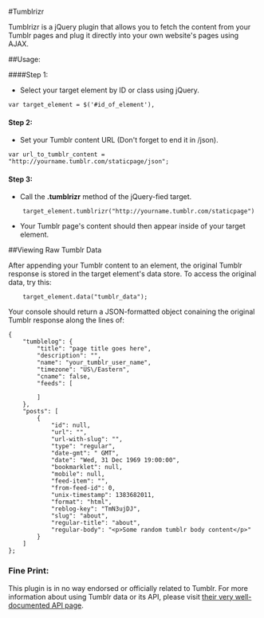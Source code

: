 #Tumblrizr

Tumblrizr is a jQuery plugin that allows you to fetch the content from your Tumblr pages and plug it directly into your own website's pages using AJAX. 

##Usage:

####Step 1:

- Select your target element by ID or class using jQuery.

```
var target_element = $('#id_of_element'),
```	

#### Step 2:

 - Set your Tumblr content URL (Don't forget to end it in /json).

```
var url_to_tumblr_content = "http://yourname.tumblr.com/staticpage/json";
```

#### Step 3:

- Call the **.tumblrizr** method of the jQuery-fied target.

```
	target_element.tumblrizr("http://yourname.tumblr.com/staticpage")
```
- Your Tumblr page's content should then appear inside of your target element.

##Viewing Raw Tumblr Data

After appending your Tumblr content to an element, the original Tumblr response is stored in the target element's data store.  To access the original data, try this:
```
	target_element.data("tumblr_data");
```

Your console should return a JSON-formatted object conaining the original Tumblr response along the lines of:

```
{
    "tumblelog": {
        "title": "page title goes here",
        "description": "",
        "name": "your_tumblr_user_name",
        "timezone": "US\/Eastern",
        "cname": false,
        "feeds": [
            
        ]
    },
    "posts": [
        {
            "id": null,
            "url": "",
            "url-with-slug": "",
            "type": "regular",
            "date-gmt": " GMT",
            "date": "Wed, 31 Dec 1969 19:00:00",
            "bookmarklet": null,
            "mobile": null,
            "feed-item": "",
            "from-feed-id": 0,
            "unix-timestamp": 1383682011,
            "format": "html",
            "reblog-key": "TmN3ujDJ",
            "slug": "about",
            "regular-title": "about",
            "regular-body": "<p>Some random tumblr body content</p>"
        }
    ]
};

```

### Fine Print:

This plugin is in no way endorsed or officially related to Tumblr.  For more information about using Tumblr data or its API, please visit [their very well-documented API page](http://www.tumblr.com/docs/en/api/v2).